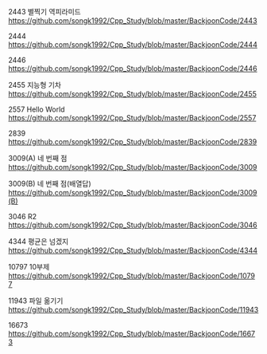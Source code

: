 







2443 별찍기 역피라미드 https://github.com/songk1992/Cpp_Study/blob/master/BackjoonCode/2443




2444 https://github.com/songk1992/Cpp_Study/blob/master/BackjoonCode/2444

2446 https://github.com/songk1992/Cpp_Study/blob/master/BackjoonCode/2446


2455 지능형 기차 https://github.com/songk1992/Cpp_Study/blob/master/BackjoonCode/2455




2557 Hello World https://github.com/songk1992/Cpp_Study/blob/master/BackjoonCode/2557



2839 https://github.com/songk1992/Cpp_Study/blob/master/BackjoonCode/2839



3009(A) 네 번째 점 https://github.com/songk1992/Cpp_Study/blob/master/BackjoonCode/3009

3009(B) 네 번째 점(배열답) https://github.com/songk1992/Cpp_Study/blob/master/BackjoonCode/3009(B)





3046 R2 https://github.com/songk1992/Cpp_Study/blob/master/BackjoonCode/3046


4344 평균은 넘겠지 https://github.com/songk1992/Cpp_Study/blob/master/BackjoonCode/4344


10797 10부제 https://github.com/songk1992/Cpp_Study/blob/master/BackjoonCode/10797



11943 파일 옮기기 https://github.com/songk1992/Cpp_Study/blob/master/BackjoonCode/11943





16673 https://github.com/songk1992/Cpp_Study/blob/master/BackjoonCode/16673
